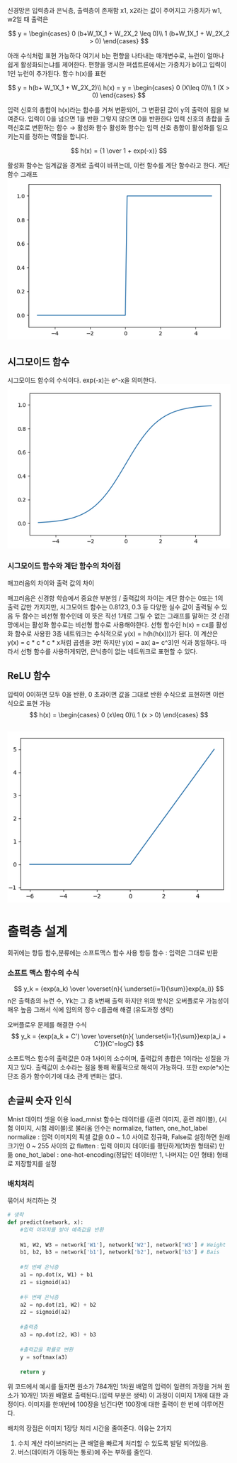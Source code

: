 신경망은 입력층과 은닉층, 출력층이 존재함
x1, x2라는 값이 주어지고 가중치가 w1, w2일 때 출력은

$$
y = \begin{cases} 
  0 (b+W_1X_1 + W_2X_2 \leq 0)\\
  1 (b+W_1X_1 + W_2X_2 > 0)
\end{cases}
$$

아래 수식처럼 표현 가능하다
여기서 b는 편향을 나타내는 매개변수로, 뉴런이 얼마나 쉽게 활성화되는냐를 제어한다.
편향을 명시한 퍼셉트론에서는 가중치가 b이고 입력이 1인 뉴런이 추가된다.
함수 h(x)를 표현

$$
y = h(b+ W_1X_1 + W_2X_2)\\
h(x) = y = \begin{cases} 
  0 (X\leq 0)\\
  1 (X > 0)
\end{cases}
$$

입력 신호의 총합이 h(x)라는 함수를 거쳐 변환되어, 그 변환된 값이 y의 출력이 됨을 보여준다. 입력이 0을 넘으면 1을 반환
그렇지 않으면 0을 반환한다
입력 신호의 총합을 출력신호로 변환하는 함수 → 활성화 함수
활성화 함수는 입력 신호 총합이 활성화를 일으키는지를 정하는 역할을 합니다.

$$
h(x) = {1 \over 1 + exp(-x)}
$$

활성화 함수는 임계값을 경계로 출력이 바뀌는데, 이런 함수를 계단 함수라고 한다.
계단 함수 그래프
![Untitled](./img/stepfunction.png)

## 시그모이드 함수

시그모이드 함수의 수식이다. exp(-x)는 e^-x을 의미한다.
![Untitled](./img/sigmpidfunction.png)

### 시그모이드 함수와 계단 함수의 차이점

매끄러움의 차이와 출력 값의 차이

매끄러움은 신경항 학습에서 중요한 부분임 / 출력값의 차이는 계단 함수는 0또는 1의 출력 값만 가지지만, 시그모이드 함수는 0.8123, 0.3 등 다양한 실수 값이 출력될 수 있음
두 함수는 비선형 함수인데 이 뜻은 직선 1개로 그릴 수 없는 그래프를 말하는 것
신경망에서는 활성화 함수로는 비선형 함수로 사용해야한다. 
선형 함수인 h(x) = cx를 활성화 함수로 사용한 3층 네트워크는 수식적으로 y(x) = h(h(h(x)))가 된다. 이 계산은 y(x) = c * c * c * x처럼 곱셈을 3번 하지만
y(x) = ax( a= c^3)인 식과 동일하다. 따라서 선형 함수를 사용하게되면, 은닉층이 없는 네트워크로 표현할 수 있다. 

## ReLU 함수

입력이 0이하면 모두 0을 반환, 0 초과이면 값을 그대로 반환
수식으로 표현하면 이런 식으로 표현 가능
$$
h(x) = \begin{cases} 
  0 (x\leq 0)\\
  1 (x > 0)
\end{cases}
$$

![Untitled](./img/ReLUGraph.png)
--------------------------------------------------------------------------------
# 출력층 설계
회귀에는 항등 함수,분류에는 소프트맥스 함수 사용
항등 함수 : 입력은 그대로 반환

### 소프트 맥스 함수의 수식
$$
y_k = {exp(a_k) \over \overset{n}{ \underset{i=1}{\sum}}exp(a_i)}
$$
n은 출력층의 뉴런 수, Yk는 그 중 k번째 출력
하지만 위의 방식은 오버플로우 가능성이 매우 높음
그래서 식에 임의의 정수 c를곱해 해결 (유도과정 생략)

오버플로우 문제를 해결한 수식
$$
y_k = {exp(a_k + C') \over \overset{n}{ \underset{i=1}{\sum}}exp(a_i + C')}(C'=logC)
$$

소프트맥스 함수의 출력값은 0과 1사이의 소수이며, 출력값의 총합은 1이라는 성질을 가지고 있다.
출력값이 소수라는 점을 통해 확률적으로 해석이 가능하다.
또한 exp(e^x)는 단조 증가 함수이기에 대소 관계 변화는 없다.

## 손글씨 숫자 인식
Mnist 데이터 셋을 이용
load_mnist 함수는 데이터를 (훈련 이미지, 훈련 레이블), (시험 이미지, 시험 레이블)로 불러옴
인수는 normalize, flatten, one_hot_label
normalize : 입력 이미지의 픽셀 값을 0.0 ~ 1.0 사이로 정규화, False로 설정하면 원래 크기인 0 ~ 255 사이의 값
flatten : 입력 이미지 데이터를 평탄하게(1차원 형태로) 만듦
one_hot_label : one-hot-encoding(정답인 데이터만 1, 나머지는 0인 형태) 형태로 저장할지를 설정

### 배치처리
묶어서 처리하는 것
```python
# 생략
def predict(network, x):
    #입력 이미지를 받아 예측값을 반환

    W1, W2, W3 = network['W1'], network['W2'], network['W3'] # Weight
    b1, b2, b3 = network['b1'], network['b2'], network['b3'] # Bais

    #첫 번째 은닉층
    a1 = np.dot(x, W1) + b1
    z1 = sigmoid(a1)

    #두 번째 은닉층
    a2 = np.dot(z1, W2) + b2
    z2 = sigmoid(a2)

    #출력층
    a3 = np.dot(z2, W3) + b3
    
    #출력값을 확률로 변환
    y = softmax(a3)
    
    return y
```

위 코드에서 예시를 들자면 원소가 784개인 1차원 배열의 입력이 일련의 과정을 거쳐 원소가 10개인 1차원 배열로 출력된다.(입력 부분은 생략)
이 과정이 이미지 1개에 대한 과정이다.
이미지를 한꺼번에 100장을 넘긴다면 100장에 대한 출력이 한 번에 이루어진다.

배치의 장점은 이미지 1장당 처리 시간을 줄여준다. 이유는 2가지
1. 수치 계산 라이브러리는 큰 배열을 빠르게 처리할 수 있도록 발달 되어있음.
2. 버스(데이터가 이동하는 통로)에 주는 부하를 줄인다.